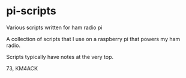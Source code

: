 # pi-scripts
Various scripts written for ham radio pi

A collection of scripts that I use on a raspberry pi that powers my ham radio.

Scripts typically have notes at the very top.

73,
KM4ACK
